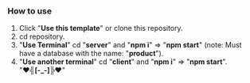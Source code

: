 ### How to use
1. Click "**Use this template**" or clone this repository.
2. cd repository.
3. "**Use Terminal**" cd "**server**" and "**npm i**" => "**npm start**" (note: Must have a database with the name: "**product**").
4. "**Use another terminal**" cd "**client**" and "**npm i**" => "**npm start**".
"**♥⁠╣⁠[⁠-⁠_⁠-⁠]⁠╠⁠♥**"
